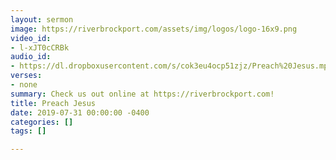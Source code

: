 ```yaml
---
layout: sermon
image: https://riverbrockport.com/assets/img/logos/logo-16x9.png
video_id:
- l-xJT0cCRBk
audio_id:
- https://dl.dropboxusercontent.com/s/cok3eu4ocp51zjz/Preach%20Jesus.mp3?dl=0
verses:
- none
summary: Check us out online at https://riverbrockport.com!
title: Preach Jesus
date: 2019-07-31 00:00:00 -0400
categories: []
tags: []

---
```

